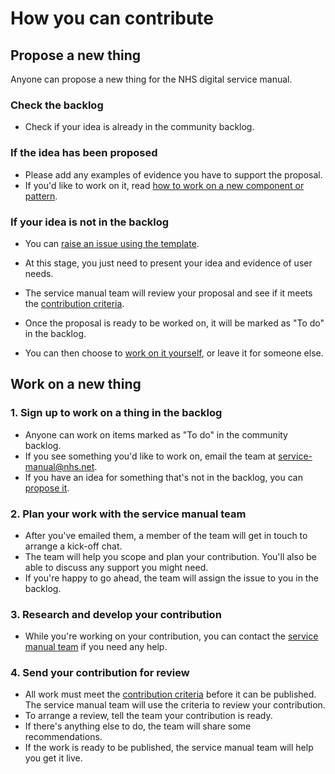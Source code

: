 # How you can contribute

## Propose a new thing

Anyone can propose a new thing for the NHS digital service manual.

### Check the backlog

- Check if your idea is already in the community backlog.

### If the idea has been proposed

- Please add any examples of evidence you have to support the proposal.
- If you'd like to work on it, read [how to work on a new component or pattern](#work-on-a-new-thing).

### If your idea is not in the backlog

- You can [raise an issue using the template](ISSUE_TEMPLATE.md).

- At this stage, you just need to present your idea and evidence of user needs.
- The service manual team will review your proposal and see if it meets the [contribution criteria](CRITERIA.md).
- Once the proposal is ready to be worked on, it will be marked as "To do" in the backlog.
- You can then choose to [work on it yourself](#work-on-a-new-thing), or leave it for someone else.

## Work on a new thing

### 1. Sign up to work on a thing in the backlog

- Anyone can work on items marked as "To do" in the community backlog.
- If you see something you'd like to work on, email the team at [service-manual@nhs.net](mailto:service-manual@nhs.net).
- If you have an idea for something that's not in the backlog, you can [propose it](#propose-a-new-thing).

### 2. Plan your work with the service manual team

- After you've emailed them, a member of the team will get in touch to arrange a kick-off chat.
- The team will help you scope and plan your contribution. You'll also be able to discuss any support you might need.
- If you're happy to go ahead, the team will assign the issue to you in the backlog.

### 3. Research and develop your contribution

- While you're working on your contribution, you can contact the [service manual team](mailto:service-manual@nhs.net) if you need any help.

### 4. Send your contribution for review

- All work must meet the [contribution criteria](CRITERIA.md) before it can be published. The service manual team will use the criteria to review your contribution.
- To arrange a review, tell the team your contribution is ready.
- If there's anything else to do, the team will share some recommendations.
- If the work is ready to be published, the service manual team will help you get it live.
